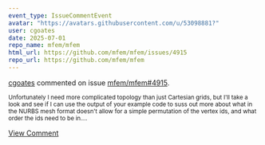 ```yaml
---
event_type: IssueCommentEvent
avatar: "https://avatars.githubusercontent.com/u/53098881?"
user: cgoates
date: 2025-07-01
repo_name: mfem/mfem
html_url: https://github.com/mfem/mfem/issues/4915
repo_url: https://github.com/mfem/mfem
---
```


<a href='https://github.com/cgoates' target='_blank'>cgoates</a> commented on issue <a href='https://github.com/mfem/mfem/issues/4915' target='_blank'>mfem/mfem#4915</a>.

<small>Unfortunately I need more complicated topology than just Cartesian grids, but I'll take a look and see if I can use the output of your example code to suss out more about what in the NURBS mesh format doesn't allow for a simple permutation of the vertex ids, and what order the ids need to be in....</small>

<a href='https://github.com/mfem/mfem/issues/4915' target='_blank'>View Comment</a>